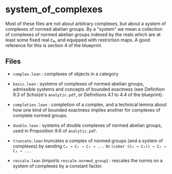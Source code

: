# system_of_complexes

Most of these files are not about arbitrary complexes, but about a system of complexes of
normed abelian groups. By a "system" we mean a collection of complexes of normed abelian groups
indexed by the reals which are at least some fixed real c₀, and equipped with restriction
maps. A good reference for this is section 4 of the blueprint.

## Files

- `complex.lean` : complexes of objects in a category
- `basic.lean` : systems of complexes of normed abelian groups, admissible systems
  and concepts of bounded exactness (see Definition 9.3 of
  Scholze's `analytic.pdf`, or Definitions 4.1 to 4.4 of the blueprint).
- `completion.lean` : completion of a complex, and a technical lemma about how
  one kind of bounded exactness implies another for complexes of complete normed groups.
- `double.lean` : systems of double complexes of normed abelian groups, used in
  Proposition 9.6 of `analytic.pdf`.
- `truncate.lean` truncates a complex of normed groups (and a system of complexes)
  by sending `C₀ → C₁ → C₂ → ...` to `(coker (C₀ → C₁)) → C₂ → C₃ → ...`

- `rescale.lean` (imports `rescale.normed_group`) : rescales the norms on
  a system of complexes by a constant factor.
